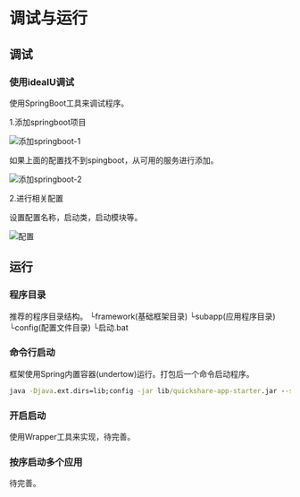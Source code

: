 # 调试与运行

## 调试

### 使用ideaIU调试

使用SpringBoot工具来调试程序。

1.添加springboot项目

![添加springboot-1](./images/ideaIU-debug-1.jpg)

如果上面的配置找不到spingboot，从可用的服务进行添加。

![添加springboot-2](./images/ideaIU-debug-2.jpg)

2.进行相关配置

设置配置名称，启动类，启动模块等。

![配置](./images/ideaIU-debug-3.jpg)


## 运行

### 程序目录  
推荐的程序目录结构。
└framework(基础框架目录)
└subapp(应用程序目录)
└config(配置文件目录)
└启动.bat


### 命令行启动

框架使用Spring内置容器(undertow)运行。打包后一个命令启动程序。

```cmd
java -Djava.ext.dirs=lib;config -jar lib/quickshare-app-starter.jar --server.port=9000
```

### 开启启动

使用Wrapper工具来实现，待完善。

### 按序启动多个应用

待完善。